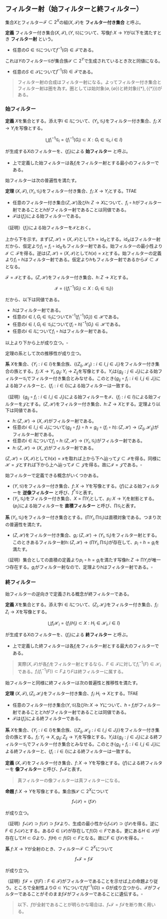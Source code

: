 
## フィルター射（始フィルターと終フィルター）

集合$X$とフィルター$\mathscr{F}\subset 2^{X}$の組$(X, \mathscr{F})$を **フィルター付き集合** と呼ぶ。

__定義__ フィルター付き集合$(X, \mathscr{F}), (Y, \mathscr{G})$について、写像$f\colon X\rightarrow Y$が以下を満たすとき **フィルター射** という。

- 任意の$G\in\mathscr{G}$について$f^{-1}(G)\in\mathscr{F}$である。

これは$Y$のフィルター$\mathscr{G}$が集合族$\mathscr{S}\subset 2^{Y}$で生成されているとき次と同値になる。

- 任意の$S\in\mathscr{S}$について$f^{-1}(S)\in\mathscr{F}$である。

> フィルター射の合成はフィルター射になる。よってフィルター付き集合とフィルター射は圏を為す。圏としては始対象$(\emptyset, \lbrace \emptyset \rbrace)$と終対象$(\lbrace \ast \rbrace, \lbrace\lbrace \ast \rbrace\rbrace)$がある。


### 始フィルター

__定義__ $X$を集合とする。添え字$i\in I$について、$(Y_{i}, \mathscr{G}_{i})$をフィルター付き集合、$f_{i}\colon X\rightarrow Y_{i}$を写像とする。

$$
\bigcup f_{i}^{-1}\mathscr{G}_{i}=\lbrace f_{i}^{-1}( G_{i} )\subset X : G_{i}\in\mathscr{G}_{i}, i\in I \rbrace
$$

が生成する$X$のフィルターを、$\lbrace f_{i} \rbrace$による **始フィルター** と呼ぶ。

- 上で定義した始フィルターは各$f_{i}$をフィルター射とする最小のフィルターである。

始フィルターは次の普遍性を満たす。

__定理__ $(X, \mathscr{F}), (Y_{i}, \mathscr{G}_{i})$をフィルター付き集合、$f_{i}\colon X\rightarrow Y_{i}$とする。TFAE

- 任意のフィルター付き集合$(Z, \mathscr{H})$及び$h\colon Z\rightarrow X$について、$f_{i}\circ h$がフィルター射であることと$h$がフィルター射であることは同値である。
- $\mathscr{F}$は$\lbrace f_{i} \rbrace$による始フィルターである。

（証明）$\lbrace f_{i} \rbrace$による始フィルターを$\mathcal{I}$とおく。

上から下を示す。まず$(Z, \mathscr{H})=(X, \mathscr{F})$として$h=\mathrm{id}_{X}$とする。$\mathrm{id}_{X}$はフィルター射だから、仮定より$f_{i}=f_{i}\circ\mathrm{id}_{X}$もフィルター射である。始フィルターの最小性より$\mathcal{I}\subset\mathscr{F}$を得る。逆は$(Z, \mathscr{H})=(X, \mathcal{I})$として$h(x)=x$とする。始フィルターの定義より$f_{i}\circ h$はフィルター射である。仮定より$h$もフィルター射であるから$\mathscr{F}\subset\mathcal{I}$となる。

$\mathscr{F}=\mathcal{I}$とする。$(Z, \mathscr{H})$をフィルター付き集合、$h\colon Z\rightarrow X$とする。

$$
\mathcal{I}=\langle \lbrace f_{i}^{-1}(G_{i})\subset X : G_{i}\in\mathscr{G}_{i} \rbrace \rangle
$$

だから、以下は同値である。

- $h$はフィルター射である。
- 任意の$i\in I, G_{i}\in\mathscr{G}_{i}$について$h^{-1}(f_{i}^{-1}(G_{i}))\in\mathscr{H}$である。
- 任意の$i\in I, G_{i}\in\mathscr{G}_{i}$について$(f_{i}\circ h)^{-1}(G_{i})\in\mathscr{H}$である。
- 任意の$i\in I$について$f_{i}\circ h$はフィルター射である。

以上より下から上が成り立つ。$\square$

定理の系として次の推移性が成り立つ。

__系__ $X$を集合、$\lbrace Y_{i} : i\in I \rbrace$を集合族、$\lbrace (Z_{ij}, \mathscr{H}_{ij}) : i\in I, j\in J_{i} \rbrace$をフィルター付き集合の族とする。$f_{i}\colon X\rightarrow Y_{i}, g_{ij}\colon Y_{i}\rightarrow Z_{ij}$を写像とする。$Y_{i}$は$\lbrace g_{ij} : j\in J_{i} \rbrace$による始フィルター$\mathscr{G}_{i}$でフィルター付き集合とみなせる。このとき$\lbrace g_{ij}\circ f_{i} : i\in I, j\in J_{i} \rbrace$による始フィルターと、$\lbrace f_{i} : i\in I \rbrace$による始フィルターは一致する。

（証明）$\lbrace g_{ij}\circ f_{i} : i\in I, j\in J_{i} \rbrace$による始フィルターを$\mathcal{I}$、$\lbrace f_{i} : i\in I \rbrace$による始フィルターを$\mathcal{J}$とする。$(Z, \mathscr{H})$をフィルター付き集合、$h\colon Z\rightarrow X$とする。定理より以下は同値である。

- $h\colon (Z, \mathscr{H})\rightarrow(X, \mathcal{I})$がフィルター射である。
- 任意の$i\in I, j\in J_{i}$について$(g_{ij}\circ f_{i})\circ h=g_{ij}\circ(f_{i}\circ h)\colon (Z, \mathscr{H})\rightarrow (Z_{ij}, \mathscr{H}_{ij})$がフィルター射である。
- 任意の$i\in I$について$f_{i}\circ h\colon(Z, \mathscr{H})\rightarrow(Y_{i}, \mathscr{G}_{i})$がフィルター射である。
- $h\colon(Z, \mathscr{H})\rightarrow(X, \mathcal{J})$がフィルター射である。

$(Z, \mathscr{H})=(X, \mathcal{I})$として$h(x)=x$を取れば上から下へ辿って$\mathcal{J}\subset\mathcal{I}$を得る。同様に$\mathscr{H}=\mathcal{J}$とすれば下から上へ辿って$\mathcal{I}\subset\mathcal{J}$を得る。故に$\mathcal{I}=\mathcal{J}$である。$\square$

始フィルターで定義できる概念がいくつかある。

- $(Y, \mathscr{G})$をフィルター付き集合、$f\colon X\rightarrow Y$を写像とする。$\lbrace f \rbrace$による始フィルターを **逆像フィルター** と呼び、$f^{\ast}\mathscr{G}$と表す。
- $(Y_{i}, \mathscr{G}_{i})$をフィルター付き集合、$X=\prod Y_{i}$として、$p_{i}\colon X\rightarrow Y_{i}$を射影とする。$\lbrace p_{i} \rbrace$による始フィルターを **直積フィルター** と呼び、$\prod\mathscr{G}_{i}$と表す。

__系__ $(Y_{i}, \mathscr{G}_{i})$をフィルター付き集合とする。$(\prod Y_{i}, \prod\mathscr{G}_{i})$は直積対象である。つまり次の普遍性を満たす。

- $(Z, \mathscr{H})$をフィルター付き集合、$g_{i}\colon (Z, \mathscr{H})\rightarrow (Y_{i}, \mathscr{G}_{i})$をフィルター射とする。このときあるフィルター射$h\colon (Z, \mathscr{H})\rightarrow (\prod Y_{i}, \prod \mathscr{G}_{i})$が存在して、$p_{i}\circ h=g_{i}$を満たす。

（証明）集合としての直積の定義より$p_{i}\circ h=g_{i}$を満たす写像$h\colon Z\rightarrow \prod Y_{i}$が唯一つ存在する。$g_{i}$がフィルター射なので、定理より$h$はフィルター射である。$\square$


### 終フィルター

始フィルターの逆向きで定義される概念が終フィルターである。

__定義__ $X$を集合とする。添え字$i\in I$について、$(Z_{i}, \mathscr{H}_{i})$をフィルター付き集合、$f_{i}\colon Z_{i}\rightarrow X$を写像とする。

$$
\bigcup f_{i}\mathscr{H}_{i}=\lbrace f_{i}( H_{i} )\subset X : H_{i}\in\mathscr{H}_{i}, i\in I \rbrace
$$

が生成する$X$のフィルターを、$\lbrace f_{i} \rbrace$による **終フィルター** と呼ぶ。

- 上で定義した終フィルターは各$f_{i}$をフィルター射とする最大のフィルターである。

> 実際$(X, \mathscr{F})$が各$f_{i}$をフィルター射とするなら、$F\in\mathscr{F}$に対して$f_{i}^{-1}(F)\in\mathscr{H}_{i}$である。$f_{i}(f_{i}^{-1}(F))\subset F$より$F$は終フィルターに属する。

始フィルターと同様に終フィルターは次の普遍性と推移性を満たす。

__定理__ $(X, \mathscr{F}), (Z_{i}, \mathscr{H}_{i})$をフィルター付き集合、$f_{i}\colon H_{i}\rightarrow X$とする。TFAE

- 任意のフィルター付き集合$(Y, \mathscr{G})$及び$h\colon X\rightarrow Y$について、$h\circ f_{i}$がフィルター射であることと$h$がフィルター射であることは同値である。
- $\mathscr{F}$は$\lbrace f_{i} \rbrace$による終フィルターである。

__系__ $X$を集合、$\lbrace Y_{i} : i\in I \rbrace$を集合族、$\lbrace (Z_{ij}, \mathscr{H}_{ij} : i\in I, j\in J_{i} ) \rbrace$をフィルター付き集合の族とする。$f_{i}\colon Y_{i}\rightarrow X, g_{ij}\colon Z_{ij}\rightarrow Y_{i}$を写像とする。$Y_{i}$は$\lbrace g_{ij} : j\in J_{i} \rbrace$による終フィルター$\mathscr{G}_{i}$でフィルター付き集合とみなせる。このとき$\lbrace g_{ij}\circ f_{i} : i\in I, j\in J_{i} \rbrace$による終フィルターと、$\lbrace f_{i} : i\in I \rbrace$による終フィルターは一致する。

__定義__ $(X, \mathscr{F})$をフィルター付き集合、$f\colon X\rightarrow Y$を写像とする。$\lbrace f \rbrace$による終フィルターを **像フィルター** と呼び、$f_{\ast}\mathscr{F}$と表す。

> 真フィルターの像フィルターは真フィルターになる。

__命題__ $f\colon X\rightarrow Y$を写像とする。集合族$\mathscr{S}\subset 2^{X}$について

$$
f_{\ast}\langle \mathscr{S} \rangle=\langle f\mathscr{S} \rangle
$$

が成り立つ。

（証明）$f_{\ast}\langle \mathscr{S} \rangle\supset f\langle \mathscr{S} \rangle\supset f\mathscr{S}$より、生成の最小性から$f_{\ast}\langle \mathscr{S} \rangle\supset \langle f\mathscr{S} \rangle$を得る。逆に$F\in f_{\ast}\langle \mathscr{S} \rangle$とする。ある$G\in\langle \mathscr{S} \rangle$が存在して$f(G)\subset F$である。更にある$H\in\mathscr{S}$が存在して$H\subset G$より、$f(H)\subset f(G)\subset F$となる。故に$F\in\langle f\mathscr{S} \rangle$を得る。$\square$

__系__ $f\colon X\rightarrow Y$が全射のとき、フィルター$\mathscr{F}\subset 2^{X}$について

$$
f_{\ast}\mathscr{F}=f\mathscr{F}
$$

が成り立つ。

（証明）$f\mathscr{F}=\lbrace f(F) : F\in\mathscr{F} \rbrace$がフィルターであることを示せば上の命題より従う。ところで全射性より$G\subset Y$について$f(f^{-1}(G))=G$が成り立つから、$\mathscr{F}$がフィルターであることがそのまま$f\mathscr{F}$がフィルターであることに遺伝する。$\square$

> 以下、$f$が全射であることが明らかな場合は、$f_{\ast}\mathscr{F}=f\mathscr{F}$を断り無く用いる。